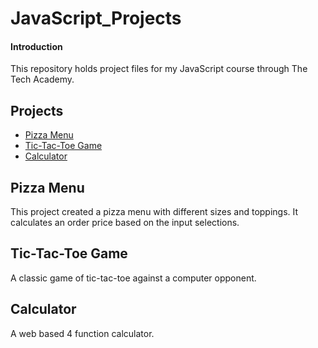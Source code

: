 # JavaScript_Projects
 
 
 #### Introduction

This repository holds project files for my JavaScript course through The Tech Academy. 

## Projects

* [Pizza Menu](https://github.com/mdfull01/Pizza_Project.git)
* [Tic-Tac-Toe Game](https://github.com/mdfull01/TicTacToe.git)
* [Calculator](https://github.com/mdfull01/JavaScript_Projects.git)

## Pizza Menu

This project created a pizza menu with different sizes and toppings. It calculates an order price based on the input selections.

## Tic-Tac-Toe Game

A classic game of tic-tac-toe against a computer opponent. 

## Calculator

A web based 4 function calculator. 
